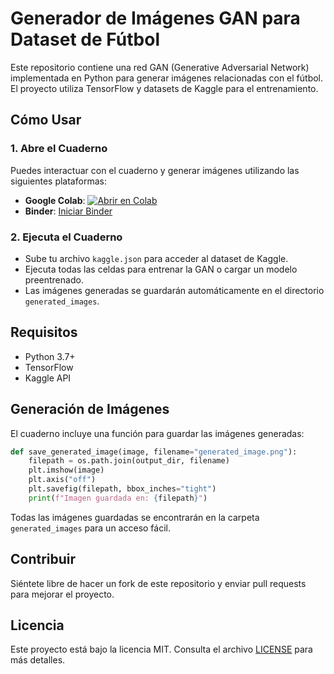 # Generador de Imágenes GAN para Dataset de Fútbol

Este repositorio contiene una red GAN (Generative Adversarial Network) implementada en Python para generar imágenes relacionadas con el fútbol. El proyecto utiliza TensorFlow y datasets de Kaggle para el entrenamiento.

## Cómo Usar

### 1. Abre el Cuaderno
Puedes interactuar con el cuaderno y generar imágenes utilizando las siguientes plataformas:

- **Google Colab**: [![Abrir en Colab](https://colab.research.google.com/assets/colab-badge.svg)](https://colab.research.google.com/github/AlejandroCarrillo511/GAN-Image-Generator/blob/main/Futbol_200_updated.ipynb)
- **Binder**: [Iniciar Binder](https://mybinder.org/v2/gh/AlejandroCarrillo511/GAN-Image-Generator/HEAD)

### 2. Ejecuta el Cuaderno

- Sube tu archivo `kaggle.json` para acceder al dataset de Kaggle.
- Ejecuta todas las celdas para entrenar la GAN o cargar un modelo preentrenado.
- Las imágenes generadas se guardarán automáticamente en el directorio `generated_images`.

## Requisitos

- Python 3.7+
- TensorFlow
- Kaggle API

## Generación de Imágenes

El cuaderno incluye una función para guardar las imágenes generadas:

```python
def save_generated_image(image, filename="generated_image.png"):
    filepath = os.path.join(output_dir, filename)
    plt.imshow(image)
    plt.axis("off")
    plt.savefig(filepath, bbox_inches="tight")
    print(f"Imagen guardada en: {filepath}")
```

Todas las imágenes guardadas se encontrarán en la carpeta `generated_images` para un acceso fácil.

## Contribuir

Siéntete libre de hacer un fork de este repositorio y enviar pull requests para mejorar el proyecto.

## Licencia

Este proyecto está bajo la licencia MIT. Consulta el archivo [LICENSE](LICENSE) para más detalles.

